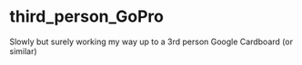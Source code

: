 # third_person_GoPro
Slowly but surely working my way up to a 3rd person Google Cardboard (or similar) 
